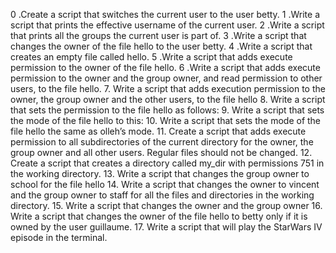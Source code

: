 0 .Create a script that switches the current user to the user betty.
1 .Write a script that prints the effective username of the current user.
2 .Write a script that prints all the groups the current user is part of.
3 .Write a script that changes the owner of the file hello to the user betty.
4 .Write a script that creates an empty file called hello.
5 .Write a script that adds execute permission to the owner of the file hello.
6 .Write a script that adds execute permission to the owner and the group owner, and read permission to other users, to the file hello.
7. Write a script that adds execution permission to the owner, the group owner and the other users, to the file hello
8. Write a script that sets the permission to the file hello as follows:
9. Write a script that sets the mode of the file hello to this:
10. Write a script that sets the mode of the file hello the same as olleh’s mode.
11. Create a script that adds execute permission to all subdirectories of the current directory for the owner, the group owner and all other users. Regular files should not be changed.
12. Create a script that creates a directory called my_dir with permissions 751 in the working directory.
13. Write a script that changes the group owner to school for the file hello
14. Write a script that changes the owner to vincent and the group owner to staff for all the files and directories in the working directory.
15. Write a script that changes the owner and the group owner
16. Write a script that changes the owner of the file hello to betty only if it is owned by the user guillaume.
17. Write a script that will play the StarWars IV episode in the terminal.
